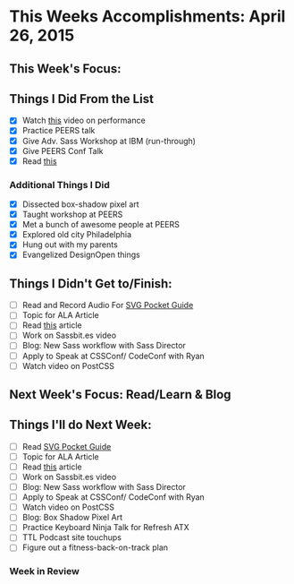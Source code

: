 # This Weeks Accomplishments: April 26, 2015

## This Week's Focus:

## Things I Did From the List

- [x] Watch [this](http://aerotwist.com/blog/moar-performance/) video on performance
- [x] Practice PEERS talk
- [x] Give Adv. Sass Workshop at IBM (run-through)
- [x] Give PEERS Conf Talk
- [x] Read [this](http://carlcheo.com/compsci)

### Additional Things I Did

- [x] Dissected box-shadow pixel art
- [x] Taught workshop at PEERS
- [x] Met a bunch of awesome people at PEERS
- [x] Explored old city Philadelphia
- [x] Hung out with my parents
- [x] Evangelized DesignOpen things

## Things I Didn't Get to/Finish:

- [ ] Read and Record Audio For [SVG Pocket Guide](http://svgpocketguide.com/book/)
- [ ] Topic for ALA Article
- [ ] Read [this](https://jonsuh.com/blog/need-for-speed-2/) article
- [ ] Work on Sassbit.es video
- [ ] Blog: New Sass workflow with Sass Director
- [ ] Apply to Speak at CSSConf/ CodeConf with Ryan
- [ ] Watch video on PostCSS

## Next Week's Focus: Read/Learn & Blog

## Things I'll do Next Week:

- [ ] Read [SVG Pocket Guide](http://svgpocketguide.com/book/)
- [ ] Topic for ALA Article
- [ ] Read [this](https://jonsuh.com/blog/need-for-speed-2/) article
- [ ] Work on Sassbit.es video
- [ ] Blog: New Sass workflow with Sass Director
- [ ] Apply to Speak at CSSConf/ CodeConf with Ryan
- [ ] Watch video on PostCSS
- [ ] Blog: Box Shadow Pixel Art
- [ ] Practice Keyboard Ninja Talk for Refresh ATX
- [ ] TTL Podcast site touchups
- [ ] Figure out a fitness-back-on-track plan

### Week in Review

